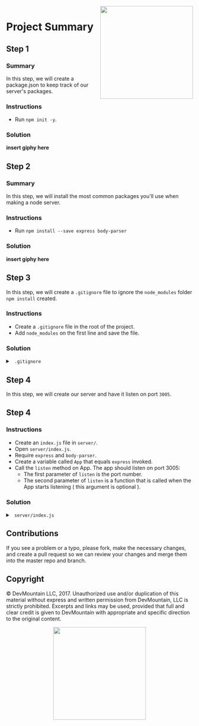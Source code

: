 <img src="https://devmounta.in/img/logowhiteblue.png" width="250" align="right">

# Project Summary

## Step 1

### Summary

In this step, we will create a package.json to keep track of our server's packages.

### Instructions

* Run `npm init -y`.

### Solution

<b>insert giphy here</b>

## Step 2

### Summary

In this step, we will install the most common packages you'll use when making a node server.

### Instructions

* Run `npm install --save express body-parser`

### Solution

<b> insert giphy here </b>

## Step 3

In this step, we will create a `.gitignore` file to ignore the `node_modules` folder `npm install` created.

### Instructions

* Create a `.gitignore` file in the root of the project.
* Add `node_modules` on the first line and save the file.

### Solution

<details>

<summary> <code> .gitignore </code> </summary>

```
node_modules
```

</details>

## Step 4

In this step, we will create our server and have it listen on port `3005`.

## Step 4

### Instructions

* Create an `index.js` file in `server/`.
* Open `server/index.js`.
* Require `express` and `body-parser`.
* Create a variable called `App` that equals `express` invoked. 
* Call the `listen` method on App. The app should listen on port 3005:
  * The first parameter of `listen` is the port number.
  * The second parameter of `listen` is a function that is called when the App starts listening ( this argument is optional ).

### Solution

<details>

<summary> <code> server/index.js </code> </summary>

```js
const express = require('express');
const bodyParser = require('body-parser');

const App = express();

const port = 3005;
App.listen( port, () => { console.log(`Server listening on port ${port}`); } );
```

</details>













## Contributions

If you see a problem or a typo, please fork, make the necessary changes, and create a pull request so we can review your changes and merge them into the master repo and branch.

## Copyright

© DevMountain LLC, 2017. Unauthorized use and/or duplication of this material without express and written permission from DevMountain, LLC is strictly prohibited. Excerpts and links may be used, provided that full and clear credit is given to DevMountain with appropriate and specific direction to the original content.

<p align="center">
<img src="https://devmounta.in/img/logowhiteblue.png" width="250">
</p>
